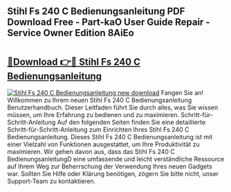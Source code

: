 ## Stihl Fs 240 C Bedienungsanleitung PDF Download Free - Part-kaO User Guide Repair - Service Owner Edition 8AiEo

# <h2><a href="http://df4dkt.blite.top/?on=Stihl+Fs+240+C+Bedienungsanleitung">🔗Download 👉🔴 Stihl Fs 240 C Bedienungsanleitung</a></h2>

[![Stihl Fs 240 C Bedienungsanleitung new download](https://i.imgur.com/lujVjoI.png)](http://df4dkt.blite.top/?on=Stihl+Fs+240+C+Bedienungsanleitung)
Fangen Sie an! Willkommen zu Ihrem neuen Stihl Fs 240 C Bedienungsanleitung Benutzerhandbuch. Dieser Leitfaden führt Sie durch alles, was Sie wissen müssen, um Ihre Erfahrung zu bedienen und zu maximieren. Schritt-für-Schritt-Anleitung Auf den folgenden Seiten finden Sie eine detaillierte Schritt-für-Schritt-Anleitung zum Einrichten Ihres Stihl Fs 240 C Bedienungsanleitung. Dieses Stihl Fs 240 C Bedienungsanleitung ist mit einer Vielzahl von Funktionen ausgestattet, um Ihre Produktivität zu maximieren. Wir gehen davon aus, dass das Stihl Fs 240 C BedienungsanleitungD eine umfassende und leicht verständliche Ressource auf Ihrem Weg zur Beherrschung der Verwendung Ihres neuen Gadgets war. Sollten Sie Hilfe oder Klärung benötigen, zögern Sie bitte nicht, unser Support-Team zu kontaktieren.
